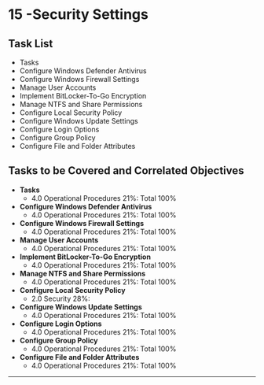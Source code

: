 # 15 -Security Settings

## Task List
- Tasks
- Configure Windows Defender Antivirus
- Configure Windows Firewall Settings
- Manage User Accounts
- Implement BitLocker-To-Go Encryption
- Manage NTFS and Share Permissions
- Configure Local Security Policy
- Configure Windows Update Settings
- Configure Login Options
- Configure Group Policy
- Configure File and Folder Attributes

## Tasks to be Covered and Correlated Objectives

- **Tasks**  
  - 4.0 Operational Procedures     21%: Total      100%
- **Configure Windows Defender Antivirus**  
  - 4.0 Operational Procedures     21%: Total      100%
- **Configure Windows Firewall Settings**  
  - 4.0 Operational Procedures     21%: Total      100%
- **Manage User Accounts**  
  - 4.0 Operational Procedures     21%: Total      100%
- **Implement BitLocker-To-Go Encryption**  
  - 4.0 Operational Procedures     21%: Total      100%
- **Manage NTFS and Share Permissions**  
  - 4.0 Operational Procedures     21%: Total      100%
- **Configure Local Security Policy**  
  - 2.0 Security       28%: 
- **Configure Windows Update Settings**  
  - 4.0 Operational Procedures     21%: Total      100%
- **Configure Login Options**  
  - 4.0 Operational Procedures     21%: Total      100%
- **Configure Group Policy**  
  - 4.0 Operational Procedures     21%: Total      100%
- **Configure File and Folder Attributes**  
  - 4.0 Operational Procedures     21%: Total      100%

---

